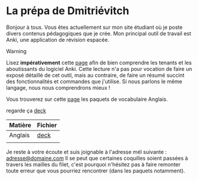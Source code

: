 # La prépa de Dmitriévitch

Bonjour à tous. Vous êtes actuellement sur mon site étudiant où je poste divers contenus pédagogiques que je crée.
Mon principal outil de travail est Anki, une application de révision espacée.

>[!WARNING]
>Lisez **impérativement** cette [page](documentation.md) afin de bien comprendre les tenants et les aboutissants du logiciel Anki. Cette lecture n'a pas
>pour vocation de faire un exposé détaillé de cet outil, mais au contraire, de faire un résumé succint des fonctionnalités et commandes que j'utilise. Si nous parlons le même langage,
>nous nous comprendrons mieux !

Vous trouverez sur cette [page](anglais.md) les paquets de vocabulaire Anglais.

regarde ça [deck](Anglais.apkg)


| Matière | Fichier |
|---|---|
| Anglais | [deck](Anglais.apkg) |
|   |   |

Je reste à votre écoute et suis joignable à l'adresse mél suivante : adresse@domaine.com
Il se peut que certaines coquilles soient passées à travers les mailles du filet, c'est pourquoi n'hésitez pas à faire remonter toute erreur que vous pourriez rencontrer (dans les paquets notamment).


